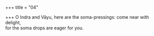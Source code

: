 +++
title = "04"

+++
O Indra and Vāyu, here are the soma-pressings: come near with  delight,  
for the soma drops are eager for you.  